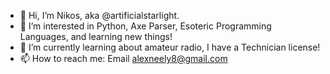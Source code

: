 - 👋 Hi, I’m Nikos, aka @artificialstarlight.
- 👀 I’m interested in Python, Axe Parser, Esoteric Programming Languages, and learning new things!
- 🌱 I’m currently learning about amateur radio, I have a Technician license!
- 📫 How to reach me: Email alexneely8@gmail.com

<!---
artificialstarlight/artificialstarlight is a ✨ special ✨ repository because its `README.md` (this file) appears on your GitHub profile.
You can click the Preview link to take a look at your changes.
--->
